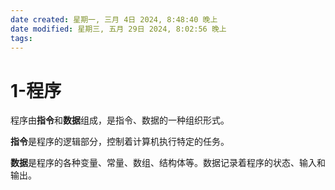 ```yaml
---
date created: 星期一, 三月 4日 2024, 8:48:40 晚上
date modified: 星期三, 五月 29日 2024, 8:02:56 晚上
tags: 
---
```


# 1-程序

程序由**指令**和**数据**组成，是指令、数据的一种组织形式。

**指令**是程序的逻辑部分，控制着计算机执行特定的任务。

**数据**是程序的各种变量、常量、数组、结构体等。数据记录着程序的状态、输入和输出。